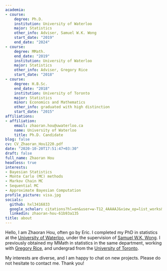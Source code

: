 ```yaml
---
academia:
- course:
    degree: Ph.D.
    institution: University of Waterloo
    major: Statistics
    other_info: Adviser, Samuel W.K. Wong
    start_date: "2019"
    end_date: "2024"
- course:
    degree: MMath.
    end_date: "2019"
    institution: University of Waterloo
    major: Statistics
    other_info: Adviser, Gregory Rice
    start_date: "2018"
- course:
    degree: H.B.Sc.
    end_date: "2018"
    institution: University of Toronto
    major: Statistics
    minor: Economics and Mathematics
    other_info: graduated with high distinction
    start_date: "2015"
affiliations:
- affiliation:
    email: zhaoran.hou@uwaterloo.ca
    name: University of Waterloo
    title: Ph.D. Candidate
blog: false
cv: CV_Zhaoran_Hou1220.pdf
date: "2020-10-20T17:51:47+03:30"
draft: false
full_name: Zhaoran Hou
headless: true
interests:
- Bayesian Statistics
- Monte Carlo (MC) methods
- Markov Chain MC
- Sequential MC
- Approximate Bayesian Computation
profile_picture: visa.jpg
socials:
  github: hxl3416833
  google_scholar: citations?hl=en&user=w-T12_4AAAAJ&view_op=list_works&sortby=pubdate
  linkedin: zhaoran-hou-61b93a135
title: about
---
```


Hello, I am Zhaoran Hou, often go by Eric. I completed my PhD in statistics at the [University of Waterloo](https://uwaterloo.ca/), under the supervision of [Samuel W.K. Wong](https://swong.ca/). I previously obtained my MMath in statistics in the same department, working with [Gregory Rice](https://uwaterloo.ca/statistics-and-actuarial-science/profiles/greg-rice), and undergrad from the [University of Toronto](https://www.utoronto.ca/).

My interests are diverse, and I am happy to chat on new projects. Please do not hesitate to contact me. Thank you!
